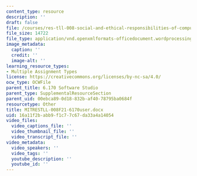 ```yaml
---
content_type: resource
description: ''
draft: false
file: /courses/res-tll-008-social-and-ethical-responsibilities-of-computing-serc-fall-2021/16a11f2babb9f1c77c67da33a4a14054_MITRESTLL-008F21-6170user.docx
file_size: 14722
file_type: application/vnd.openxmlformats-officedocument.wordprocessingml.document
image_metadata:
  caption: ''
  credit: ''
  image-alt: ''
learning_resource_types:
- Multiple Assignment Types
license: https://creativecommons.org/licenses/by-nc-sa/4.0/
ocw_type: OCWFile
parent_title: 6.170 Software Studio
parent_type: SupplementalResourceSection
parent_uid: 00ebca89-0d18-832b-af40-78795ba0684f
resourcetype: Other
title: MITRESTLL-008F21-6170user.docx
uid: 16a11f2b-abb9-f1c7-7c67-da33a4a14054
video_files:
  video_captions_file: ''
  video_thumbnail_file: ''
  video_transcript_file: ''
video_metadata:
  video_speakers: ''
  video_tags: ''
  youtube_description: ''
  youtube_id: ''
---
```

